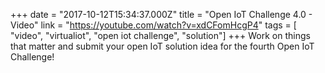 +++
date = "2017-10-12T15:34:37.000Z"
title = "Open IoT Challenge 4.0 - Video"
link = "https://youtube.com/watch?v=xdCFomHcgP4"
tags = [ "video", "virtualiot", "open iot challenge", "solution"]
+++
Work on things that matter and submit your open IoT solution idea for the fourth Open IoT Challenge!
